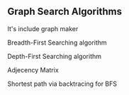 ## Graph Search Algorithms

It's include graph maker

Breadth-First Searching algorithm

Depth-First Searching algorithm

Adjecency Matrix

Shortest path via backtracing for BFS

